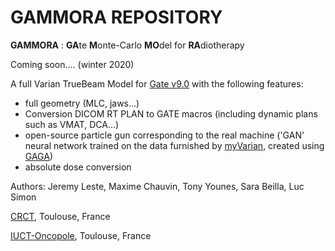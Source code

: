 # GAMMORA REPOSITORY

**GAMMORA** : **GA**te **M**onte-Carlo **MO**del for **RA**diotherapy

Coming soon.... (winter 2020)

A full Varian TrueBeam Model for [Gate v9.0](https://github.com/OpenGATE/Gate) with the following features:
- full geometry (MLC, jaws...)
- Conversion DICOM RT PLAN to GATE macros (including dynamic plans such as VMAT, DCA...)
- open-source particle gun corresponding to the real machine ('GAN' neural network trained on the data furnished by [myVarian](https://www.myvarian.com/), created using [GAGA](https://github.com/dsarrut/gaga))
- absolute dose conversion







Authors: Jeremy Leste, Maxime Chauvin, Tony Younes, Sara Beilla, Luc Simon

[CRCT](https://www.crct-inserm.fr/), Toulouse, France

[IUCT-Oncopole](https://www.iuct-oncopole.fr/), Toulouse, France
